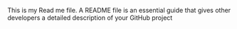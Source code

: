This is my Read me file. A README file is an essential guide that gives other developers a detailed description of your GitHub project
